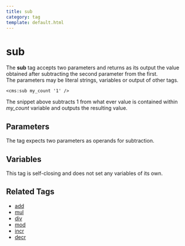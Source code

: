 ```yaml
---
title: sub
category: tag
template: default.html
---
```


# sub

The **sub** tag accepts two parameters and returns as its output the value obtained after subtracting the second parameter from the first.<br/>
The parameters may be literal strings, variables or output of other tags.

```
<cms:sub my_count '1' />
```

The snippet above subtracts 1 from what ever value is contained within *my\_count* variable and outputs the resulting value.

## Parameters

The tag expects two parameters as operands for subtraction.

## Variables

This tag is self-closing and does not set any variables of its own.

## Related Tags

*   [add](../add.html)
*   [mul](../mul.html)
*   [div](../div.html)
*   [mod](../mod.html)
*   [incr](../incr.html)
*   [decr](../decr.html)
